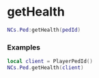 # getHealth

```lua
NCs.Ped:getHealth(pedId)
```

### Examples
```lua
local client = PlayerPedId()
NCs.Ped.getHealth(client)
```
